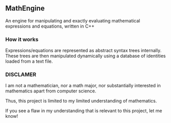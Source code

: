 ## MathEngine
An engine for manipulating and exactly evaluating mathematical expressions and equations, written in C++

### How it works
Expressions/equations are represented as abstract syntax trees internally.
These trees are then manipulated dynamically using a database of identities loaded from a text file.

### DISCLAMER
I am not a mathematician, nor a math major, nor substantially interested in mathematics apart from computer science.

Thus, this project is limited to my limited understanding of mathematics. 

If you see a flaw in my understanding that is relevant to this project, let me know!